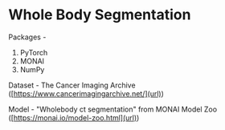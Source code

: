 # Whole Body Segmentation

Packages -
1. PyTorch
2. MONAI
3. NumPy

Dataset - The Cancer Imaging Archive ([https://www.cancerimagingarchive.net/](url))

Model - "Wholebody ct segmentation" from MONAI Model Zoo ([https://monai.io/model-zoo.html](url))
